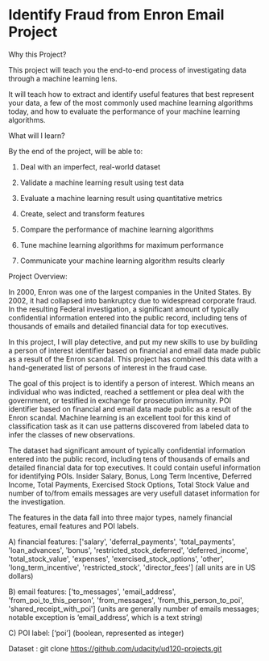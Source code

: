 # Identify Fraud from Enron Email Project

Why this Project?

This project will teach you the end-to-end process of investigating data through a machine learning lens.

It will teach how to extract and identify useful features that best represent your data, a few of the most commonly used machine learning algorithms today, and how to evaluate the performance of your machine learning algorithms.

What will I learn?

By the end of the project, will be able to:

1. Deal with an imperfect, real-world dataset

2. Validate a machine learning result using test data

3. Evaluate a machine learning result using quantitative metrics

4. Create, select and transform features

5. Compare the performance of machine learning algorithms

6. Tune machine learning algorithms for maximum performance

7. Communicate your machine learning algorithm results clearly

Project Overview:

In 2000, Enron was one of the largest companies in the United States. By 2002, it had collapsed into bankruptcy due to widespread corporate fraud. In the resulting Federal investigation, a significant amount of typically confidential information entered into the public record, including tens of thousands of emails and detailed financial data for top executives.

In this project, I will play detective, and put my new skills to use by building a person of interest identifier based on financial and email data made public as a result of the Enron scandal. This project has combined this data with a hand-generated list of persons of interest in the fraud case.

The goal of this project is to identify a person of interest. Which means an individual who was indicted, reached a settlement or plea deal with the government, or testified in exchange for prosecution immunity. POI identifier based on financial and email data made public as a result of the Enron scandal. Machine learning is an excellent tool for this kind of classification task as it can use patterns discovered from labeled data to infer the classes of new observations.

The dataset had significant amount of typically confidential information entered into the public record, including tens of thousands of emails and detailed financial data for top executives. It could contain useful information for identifying POIs. Insider Salary, Bonus, Long Term Incentive, Deferred Income, Total Payments, Exercised Stock Options, Total Stock Value and number of to/from emails messages are very usefull dataset information for the investigation.

The features in the data fall into three major types, namely financial features, email features and POI labels.

A) financial features: ['salary', 'deferral_payments', 'total_payments', 'loan_advances', 'bonus', 'restricted_stock_deferred', 'deferred_income', 'total_stock_value', 'expenses', 'exercised_stock_options', 'other', 'long_term_incentive', 'restricted_stock', 'director_fees'] (all units are in US dollars)

B) email features: ['to_messages', 'email_address', 'from_poi_to_this_person', 'from_messages', 'from_this_person_to_poi', 'shared_receipt_with_poi'] (units are generally number of emails messages; notable exception is ‘email_address’, which is a text string)

C) POI label: [‘poi’] (boolean, represented as integer)

Dataset : git clone https://github.com/udacity/ud120-projects.git

